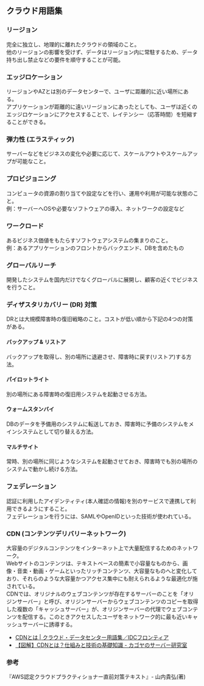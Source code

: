 ## クラウド用語集

### リージョン
完全に独立し、地理的に離れたクラウドの領域のこと。  
他のリージョンの影響を受けず、データはリージョン内に常駐するため、データ持ち出し禁止などの要件を順守することが可能。

### エッジロケーション
リージョンやAZとは別のデータセンターで、ユーザに距離的に近い場所にある。  
アプリケーションが距離的に遠いリージョンにあったとしても、ユーザは近くのエッジロケーションにアクセスすることで、レイテンシー（応答時間）を短縮することができる。

### 弾力性 (エラスティック)
サーバーなどをビジネスの変化や必要に応じて、スケールアウトやスケールアップが可能なこと。

### プロビジョニング
コンピュータの資源の割り当てや設定などを行い、運用や利用が可能な状態のこと。  
例：サーバーへOSや必要なソフトウェアの導入、ネットワークの設定など

### ワークロード
あるビジネス価値をもたらすソフトウェアシステムの集まりのこと。  
例：あるアプリケーションのフロントからバックエンド、DBを含めたもの

### グローバルリーチ
開発したシステムを国内だけでなくグローバルに展開し、顧客の近くでビジネスを行うこと。  

### ディザスタリカバリー (DR) 対策
DRとは大規模障害時の復旧戦略のこと。コストが低い順から下記の4つの対策がある。

#### バックアップ & リストア
バックアップを取得し、別の場所に退避させ、障害時に戻す(リストア)する方法。

#### パイロットライト
別の場所にある障害時の復旧用システムを起動させる方法。

#### ウォームスタンバイ
DBのデータを予備用のシステムに転送しておき、障害時に予備のシステムをメインシステムとして切り替える方法。

#### マルチサイト
常時、別の場所に同じようなシステムを起動させておき、障害時でも別の場所のシステムで動かし続ける方法。

### フェデレーション
認証に利用したアイデンティティ(本人確認の情報)を別のサービスで連携して利用できるようにすること。  
フェデレーションを行うには、SAMLやOpenIDといった技術が使われている。

### CDN (コンテンツデリバリーネットワーク)
大容量のデジタルコンテンツをインターネット上で大量配信するためのネットワーク。  
Webサイトのコンテンツは、テキストベースの簡素で小容量なものから、画像・音楽・動画・ゲームといったリッチコンテンツ、大容量なものへと変化しており、それらのような大容量かつアクセス集中にも耐えられるような最適化が施されている。  
CDNでは、オリジナルのウェブコンテンツが存在するサーバーのことを「オリジンサーバー」と呼び、オリジンサーバーからウェブコンテンツのコピーを取得した複数の「キャッシュサーバー」が、オリジンサーバーの代理でウェブコンテンツを配信する。このときアクセスしたユーザをネットワーク的に最も近いキャッシュサーバーに誘導する。

- [CDNとは \| クラウド・データセンター用語集／IDCフロンティア](https://www.idcf.jp/words/cdn.html)
- [【図解】CDNとは？仕組みと技術の基礎知識 \- カゴヤのサーバー研究室](https://www.kagoya.jp/howto/it-glossary/web/cdn/)

### 参考
『AWS認定クラウドプラクティショナー直前対策テキスト』- 山内貴弘(著)